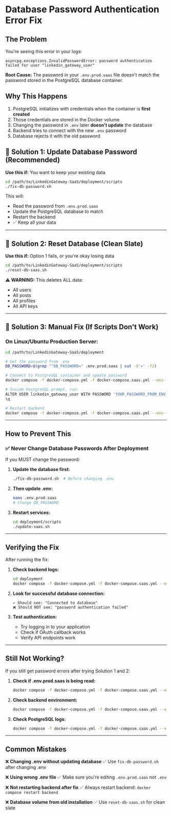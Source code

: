 # Database Password Authentication Error Fix

## The Problem

You're seeing this error in your logs:

```
asyncpg.exceptions.InvalidPasswordError: password authentication failed for user "linkedin_gateway_user"
```

**Root Cause:** The password in your `.env.prod.saas` file doesn't match the password stored in the PostgreSQL database container.

## Why This Happens

1. PostgreSQL initializes with credentials when the container is **first created**
2. Those credentials are stored in the Docker volume
3. Changing the password in `.env` later **doesn't update** the database
4. Backend tries to connect with the new `.env` password
5. Database rejects it with the old password

## 🔧 Solution 1: Update Database Password (Recommended)

**Use this if:** You want to keep your existing data

```bash
cd /path/to/LinkedinGateway-SaaS/deployment/scripts
./fix-db-password.sh
```

This will:
- Read the password from `.env.prod.saas`
- Update the PostgreSQL database to match
- Restart the backend
- ✅ Keep all your data

---

## 🔧 Solution 2: Reset Database (Clean Slate)

**Use this if:** Option 1 fails, or you're okay losing data

```bash
cd /path/to/LinkedinGateway-SaaS/deployment/scripts
./reset-db-saas.sh
```

⚠️ **WARNING:** This deletes ALL data:
- All users
- All posts  
- All profiles
- All API keys

---

## 🔧 Solution 3: Manual Fix (If Scripts Don't Work)

### On Linux/Ubuntu Production Server:

```bash
cd /path/to/LinkedinGateway-SaaS/deployment

# Get the password from .env
DB_PASSWORD=$(grep "^DB_PASSWORD=" .env.prod.saas | cut -d'=' -f2)

# Connect to PostgreSQL container and update password
docker compose -f docker-compose.yml -f docker-compose.saas.yml --env-file .env.prod.saas exec postgres psql -U linkedin_gateway_user -d LinkedinGateway

# Inside PostgreSQL prompt, run:
ALTER USER linkedin_gateway_user WITH PASSWORD 'YOUR_PASSWORD_FROM_ENV';
\q

# Restart backend
docker compose -f docker-compose.yml -f docker-compose.saas.yml --env-file .env.prod.saas restart backend
```

---

## How to Prevent This

### ✅ **Never Change Database Passwords After Deployment**

If you MUST change the password:

1. **Update the database first:**
   ```bash
   ./fix-db-password.sh  # Before changing .env
   ```

2. **Then update .env:**
   ```bash
   nano .env.prod.saas
   # Change DB_PASSWORD
   ```

3. **Restart services:**
   ```bash
   cd deployment/scripts
   ./update-saas.sh
   ```

---

## Verifying the Fix

After running the fix:

1. **Check backend logs:**
   ```bash
   cd deployment
   docker compose -f docker-compose.yml -f docker-compose.saas.yml --env-file .env.prod.saas logs -f backend
   ```

2. **Look for successful database connection:**
   ```
   ✓ Should see: "Connected to database"
   ❌ Should NOT see: "password authentication failed"
   ```

3. **Test authentication:**
   - Try logging in to your application
   - Check if OAuth callback works
   - Verify API endpoints work

---

## Still Not Working?

If you still get password errors after trying Solution 1 and 2:

1. **Check if .env.prod.saas is being read:**
   ```bash
   docker compose -f docker-compose.yml -f docker-compose.saas.yml --env-file .env.prod.saas config | grep DB_PASSWORD
   ```

2. **Check backend environment:**
   ```bash
   docker compose -f docker-compose.yml -f docker-compose.saas.yml --env-file .env.prod.saas exec backend env | grep DB_
   ```

3. **Check PostgreSQL logs:**
   ```bash
   docker compose -f docker-compose.yml -f docker-compose.saas.yml --env-file .env.prod.saas logs postgres
   ```

---

## Common Mistakes

❌ **Changing .env without updating database**
✅ Use `fix-db-password.sh` after changing .env

❌ **Using wrong .env file**
✅ Make sure you're editing `.env.prod.saas` not `.env`

❌ **Not restarting backend after fix**
✅ Always restart backend: `docker compose restart backend`

❌ **Database volume from old installation**
✅ Use `reset-db-saas.sh` for clean slate

